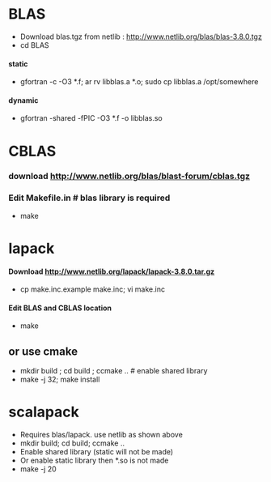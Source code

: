 # BLAS
- Download  blas.tgz from netlib : http://www.netlib.org/blas/blas-3.8.0.tgz
- cd BLAS
#### static
- gfortran -c -O3 *.f;  ar rv libblas.a *.o; sudo cp libblas.a /opt/somewhere
#### dynamic
- gfortran -shared -fPIC -O3 *.f -o libblas.so

# CBLAS
### download http://www.netlib.org/blas/blast-forum/cblas.tgz
### Edit Makefile.in # blas library is required
- make

# lapack
#### Download http://www.netlib.org/lapack/lapack-3.8.0.tar.gz
- cp make.inc.example make.inc; vi make.inc
#### Edit BLAS and CBLAS location
- make
## or use cmake 
- mkdir build ; cd build ; ccmake .. # enable shared library
- make -j 32; make install

# scalapack
- Requires blas/lapack. use netlib as shown above
- mkdir build; cd build; ccmake ..
- Enable shared library (static will not be made)
- Or enable static library then *.so is not made
- make -j 20
